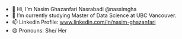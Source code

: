 - 👋 Hi, I’m Nasim Ghazanfari Nasrabadi @nassimgha
- 🌱 I’m currently studying Master of Data Science at UBC Vancouver.
- 📫 Linkedin Profile: www.linkedin.com/in/nasim-ghazanfari
- 😄 Pronouns: She/ Her

<!---
nassimgha/nassimgha is a ✨ special ✨ repository because its `README.md` (this file) appears on your GitHub profile.
You can click the Preview link to take a look at your changes.
--->
